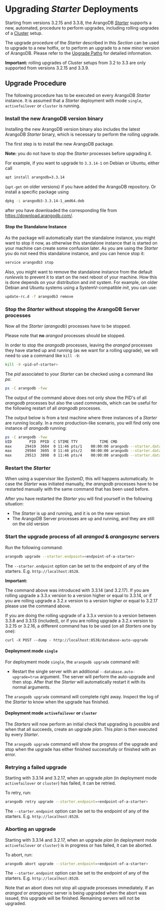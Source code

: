 <!-- don't edit here, its from https://@github.com/arangodb-helper/arangodb.git / docs/Manual/ -->
# Upgrading _Starter_ Deployments

Starting from versions 3.2.15 and 3.3.8, the ArangoDB [_Starter_](../../Programs/Starter/README.md)
supports a new, automated, procedure to perform upgrades, including rolling upgrades
of a [Cluster](../../Scalability/Cluster/README.md) setup.

The upgrade procedure of the _Starter_ described in this _Section_ can be used to
upgrade to a new hotfix, or to perform an upgrade to a new minor version of ArangoDB.
Please refer to the [Upgrade Paths](../GeneralInfo/README.md#upgrade-paths) for detailed
information.

**Important:** rolling upgrades of Cluster setups from 3.2 to 3.3 are only supported
from versions 3.2.15 and 3.3.9.

## Upgrade Procedure

The following procedure has to be executed on every ArangoDB _Starter_ instance.
It is assumed that a _Starter_ deployment with mode `single`, `activefailover` or
`cluster` is running.

### Install the new ArangoDB version binary

Installing the new ArangoDB version binary also includes the latest ArangoDB _Starter_
binary, which is necessary to perform the rolling upgrade.

The first step is to install the new ArangoDB package.

**Note:** you do not have to stop the _Starter_ processes before upgrading it.

For example, if you want to upgrade to `3.3.14-1` on Debian or Ubuntu, either call

```bash
apt install arangodb=3.3.14
```

(`apt-get` on older versions) if you have added the ArangoDB repository. Or
install a specific package using

```bash
dpkg -i arangodb3-3.3.14-1_amd64.deb
```

after you have downloaded the corresponding file from https://download.arangodb.com/.

#### Stop the Standalone Instance

As the package will automatically start the standalone instance, you might want to
stop it now, as otherwise this standalone instance that is started on your machine
can create some confusion later. As you are using the _Starter_ you do not need
this standalone instance, and you can hence stop it:

```bash
service arangodb3 stop
```

Also, you might want to remove the standalone instance from the default
_runlevels_ to prevent it to start on the next reboot of your machine. How this
is done depends on your distribution and _init_ system. For example, on older Debian
and Ubuntu systems using a SystemV-compatible _init_, you can use:

```bash
update-rc.d -f arangodb3 remove
```

### Stop the _Starter_ without stopping the ArangoDB Server processes

Now all the _Starter_ (_arangodb_) processes have to be stopped.

Please note that **no** _arangod_ processes should be stopped.

In order to stop the _arangodb_ processes, leaving the _arangod_ processes they
have started up and running (as we want for a rolling upgrade), we will need to
use a command like `kill -9`:

```bash
kill -9 <pid-of-starter>
```

The _pid_ associated to your _Starter_ can be checked using a command like _ps_:

```bash
ps -C arangodb -fww
```

The output of the command above does not only show the PID's of all _arangodb_
processes but also the used commands, which can be useful for the following
restart of all _arangodb_ processes.

The output below is from a test machine where three instances of a _Starter_ are
running locally. In a more production-like scenario, you will find only one instance
of _arangodb_ running:

```bash
ps -C arangodb -fww
UID        PID  PPID  C STIME TTY          TIME CMD
max      29419  3684  0 11:46 pts/1    00:00:00 arangodb --starter.data-dir=./db1
max      29504  3695  0 11:46 pts/2    00:00:00 arangodb --starter.data-dir=./db2 --starter.join 127.0.0.1
max      29513  3898  0 11:46 pts/4    00:00:00 arangodb --starter.data-dir=./db3 --starter.join 127.0.0.1
```

### Restart the _Starter_

When using a supervisor like _SystemD_, this will happens automatically. In case
the _Starter_ was initiated manually, the _arangodb_ processes have to be restarted
manually with the same command that has been used before.

After you have restarted the _Starter_ you will find yourself in the following
situation:

- The _Starter_ is up and running, and it is on the new version
- The ArangoDB Server processes are up and running, and they are still on the
  old version

### Start the upgrade process of all _arangod_ & _arangosync_ servers

Run the following command:

```bash
arangodb upgrade --starter.endpoint=<endpoint-of-a-starter>
```

The `--starter.endpoint` option can be set to the endpoint of any
of the starters. E.g. `http://localhost:8528`.

**Important:**

The command above was introduced with 3.3.14 (and 3.2.17). If you are rolling upgrade a 3.3.x version
to a version higher or equal to 3.3.14, or if you are rolling upgrade a 3.2.x version to a version higher
or equal to 3.2.17 please use the command above.

If you are doing the rolling upgrade of a 3.3.x version to a version between 3.3.8 and 3.3.13 (included),
or if you are rolling upgrade a 3.2.x version to 3.2.15 or 3.2.16, a different command has to be used
(on all _Starters_ one by one):

```
curl -X POST --dump - http://localhost:8538/database-auto-upgrade
```

#### Deployment mode `single`

For deployment mode `single`, the `arangodb upgrade` command will:

- Restart the single server with an additional `--database.auto-upgrade=true` argument.
  The server will perform the auto-upgrade and then stop.
  After that the _Starter_ will automatically restart it with its normal arguments.

The `arangodb upgrade` command will complete right away.
Inspect the log of the _Starter_ to know when the upgrade has finished.

#### Deployment mode `activefailover` or `cluster`

The _Starters_ will now perform an initial check that upgrading is possible
and when that all succeeds, create an upgrade _plan_. This _plan_ is then 
executed by every _Starter_.

The `arangodb upgrade` command will show the progress of the upgrade
and stop when the upgrade has either finished successfully or finished
with an error.

### Retrying a failed upgrade

Starting with 3.3.14 and 3.2.17, when an upgrade _plan_ (in deployment
mode `activefailover` or `cluster`) has failed, it can be retried.

To retry, run:

```bash
arangodb retry upgrade --starter.endpoint=<endpoint-of-a-starter>
```

The `--starter.endpoint` option can be set to the endpoint of any
of the starters. E.g. `http://localhost:8528`.

### Aborting an upgrade

Starting with 3.3.14 and 3.2.17, when an upgrade _plan_ (in deployment
mode `activefailover` or `cluster`) is in progress or has failed, it can
be aborted.

To abort, run:

```bash
arangodb abort upgrade --starter.endpoint=<endpoint-of-a-starter>
```

The `--starter.endpoint` option can be set to the endpoint of any
of the starters. E.g. `http://localhost:8528`.

Note that an abort does not stop all upgrade processes immediately.
If an _arangod_ or _arangosync_ server is being upgraded when the abort
was issued, this upgrade will be finished. Remaining servers will not be
upgraded.
